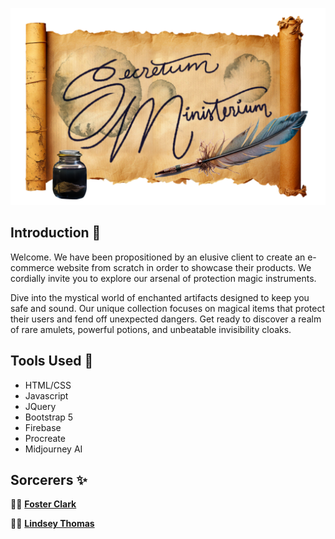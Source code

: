 ![Secretum Logo](https://raw.githubusercontent.com/timidgeek/secretum-ministerium/main/styles/images/Secretum_Logo_LG.png)

## Introduction :dragon:

Welcome. We have been propositioned by an elusive client to create an e-commerce website from scratch in order to showcase their products. We cordially invite you to explore our arsenal of protection magic instruments.

Dive into the mystical world of enchanted artifacts designed to keep you safe and sound. Our unique collection focuses on magical items that protect their users and fend off unexpected dangers. Get ready to discover a realm of rare amulets, powerful potions, and unbeatable invisibility cloaks.

## Tools Used :crystal_ball:

- HTML/CSS
- Javascript
- JQuery
- Bootstrap 5
- Firebase
- Procreate
- Midjourney AI

## Sorcerers :sparkles:

:mage_man: [**Foster Clark**](https://github.com/FosterClark48)

:elf_woman: [**Lindsey Thomas**](https://github.com/timidgeek)